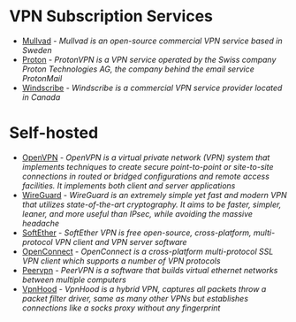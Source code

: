 # VPN Subscription Services

* [Mullvad](https://mullvad.net/en/) - *Mullvad is an open-source commercial VPN service based in Sweden*
* [Proton](https://protonvpn.com/) - *ProtonVPN is a VPN service operated by the Swiss company Proton Technologies AG, the company behind the email service ProtonMail*
* [Windscribe](https://windscribe.com/) - *Windscribe is a commercial VPN service provider located in Canada*

# Self-hosted

* [OpenVPN](https://openvpn.net/) - *OpenVPN is a virtual private network (VPN) system that implements techniques to create secure point-to-point or site-to-site connections in routed or bridged configurations and remote access facilities. It implements both client and server applications*
* [WireGuard](https://www.wireguard.com/) - *WireGuard is an extremely simple yet fast and modern VPN that utilizes state-of-the-art cryptography. It aims to be faster, simpler, leaner, and more useful than IPsec, while avoiding the massive headache*
* [SoftEther](https://www.softether.org/) - *SoftEther VPN is free open-source, cross-platform, multi-protocol VPN client and VPN server software*
* [OpenConnect](https://www.infradead.org/openconnect/) - *OpenConnect is a cross-platform multi-protocol SSL VPN client which supports a number of VPN protocols*
* [Peervpn](https://peervpn.net/) - *PeerVPN is a software that builds virtual ethernet networks between multiple computers*
* [VpnHood](https://github.com/vpnhood/VpnHood) - *VpnHood is a hybrid VPN, captures all packets throw a packet filter driver, same as many other VPNs but establishes connections like a socks proxy without any fingerprint*
